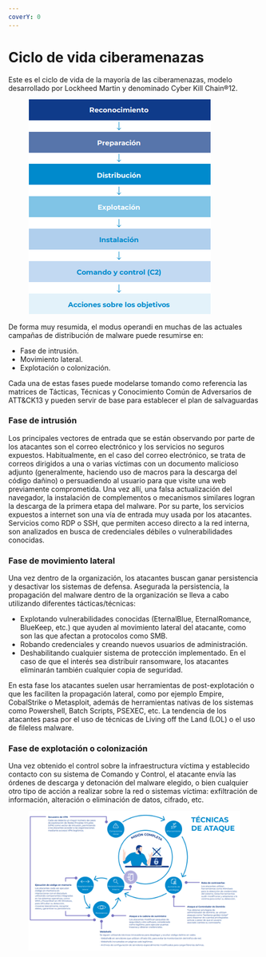 ```yaml
---
coverY: 0
---
```


# Ciclo de vida ciberamenazas

Este es el ciclo de vida de la mayoría de las ciberamenazas, modelo desarrollado por Lockheed Martin y denominado Cyber Kill Chain®12.

<figure><img src="../.gitbook/assets/image (3).png" alt=""><figcaption></figcaption></figure>

De forma muy resumida, el modus operandi en muchas de las actuales campañas de distribución de malware puede resumirse en:&#x20;

* Fase de intrusión.&#x20;
* Movimiento lateral.&#x20;
* Explotación o colonización.&#x20;

Cada una de estas fases puede modelarse tomando como referencia las matrices de Tácticas, Técnicas y Conocimiento Común de Adversarios de ATT\&CK13 y pueden servir de base para establecer el plan de salvaguardas

### Fase de intrusión

Los principales vectores de entrada que se están observando por parte de los atacantes son el correo electrónico y los servicios no seguros expuestos. Habitualmente, en el caso del correo electrónico, se trata de correos dirigidos a una o varias víctimas con un documento malicioso adjunto (generalmente, haciendo uso de macros para la descarga del código dañino) o persuadiendo al usuario para que visite una web previamente comprometida. Una vez allí, una falsa actualización del navegador, la instalación de complementos o mecanismos similares logran la descarga de la primera etapa del malware. Por su parte, los servicios expuestos a internet son una vía de entrada muy usada por los atacantes. Servicios como RDP o SSH, que permiten acceso directo a la red interna, son analizados en busca de credenciales débiles o vulnerabilidades conocidas.

### Fase de movimiento lateral

Una vez dentro de la organización, los atacantes buscan ganar persistencia y desactivar los sistemas de defensa. Asegurada la persistencia, la propagación del malware dentro de la organización se lleva a cabo utilizando diferentes tácticas/técnicas:&#x20;

* Explotando vulnerabilidades conocidas (EternalBlue, EternalRomance, BlueKeep, etc.) que ayuden al movimiento lateral del atacante, como son las que afectan a protocolos como SMB.&#x20;
* Robando credenciales y creando nuevos usuarios de administración.
* Deshabilitando cualquier sistema de protección implementado. En el caso de que el interés sea distribuir ransomware, los atacantes eliminarán también cualquier copia de seguridad.&#x20;

En esta fase los atacantes suelen usar herramientas de post-explotación o que les faciliten la propagación lateral, como por ejemplo Empire, CobalStrike o Metasploit, además de herramientas nativas de los sistemas como Powershell, Batch Scripts, PSEXEC, etc. La tendencia de los atacantes pasa por el uso de técnicas de Living off the Land (LOL) o el uso de fileless malware.

### Fase de explotación o colonización

Una vez obtenido el control sobre la infraestructura víctima y establecido contacto con su sistema de Comando y Control, el atacante envía las órdenes de descarga y detonación del malware elegido, o bien cualquier otro tipo de acción a realizar sobre la red o sistemas víctima: exfiltración de información, alteración o eliminación de datos, cifrado, etc.

<figure><img src="../.gitbook/assets/image (2).png" alt=""><figcaption></figcaption></figure>

